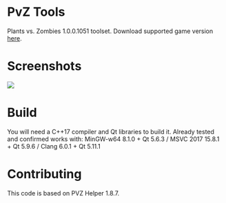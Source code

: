 
# PvZ Tools

Plants vs. Zombies 1.0.0.1051 toolset. Download supported game version [here](https://pvz.lmintlcx.com/getpvz). 

# Screenshots

![](https://github.com/lmintlcx/PvZTools/raw/master/screenshots/preview.gif)

# Build

You will need a C++17 compiler and Qt libraries to build it. Already tested and confirmed works with: 
MinGW-w64 8.1.0 + Qt 5.6.3 / MSVC 2017 15.8.1 + Qt 5.9.6 / Clang 6.0.1 + Qt 5.11.1

# Contributing

This code is based on PVZ Helper 1.8.7. 
